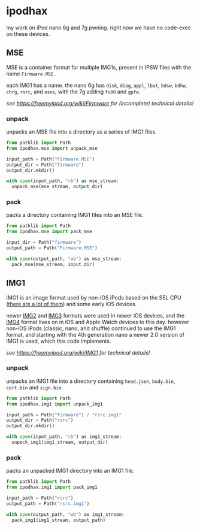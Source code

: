 # ipodhax
my work on iPod nano 6g and 7g pwning. right now we have no code-exec on these devices.

## MSE
MSE is a container format for multiple IMG1s, present in IPSW files with the name `Firmware.MSE`.

each IMG1 has a name. the nano 6g has `disk`, `diag`, `appl`, `lbat`, `bdsw`, `bdhw`, `chrg`, `rsrc`, and `osos`, with the 7g adding `fv00` and `gpfw`.

*see https://freemyipod.org/wiki/Firmware for (incomplete) technical details!*

### unpack
unpacks an MSE file into a directory as a series of IMG1 files.
```py
from pathlib import Path
from ipodhax.mse import unpack_mse

input_path = Path("Firmware.MSE")
output_dir = Path("firmware")
output_dir.mkdir()

with open(input_path, "rb") as mse_stream:
  unpack_mse(mse_stream, output_dir)
```

### pack
packs a directory containing IMG1 files into an MSE file.
```py
from pathlib import Path
from ipodhax.mse import pack_mse

input_dir = Path("firmware")
output_path = Path("Firmware.MSE")

with open(output_path, "wb") as mse_stream:
  pack_mse(mse_stream, input_dir)
```

## IMG1
IMG1 is an image format used by non-iOS iPods based on the S5L CPU ([there are a lot of them](https://freemyipod.org/wiki/Hardware)) and some early iOS devices.  

newer [IMG2](https://www.theiphonewiki.com/wiki/S5L_File_Formats#IMG2) and [IMG3](https://www.theiphonewiki.com/wiki/IMG3_File_Format) formats were used in newer iOS devices, and the [IMG4](https://www.theiphonewiki.com/wiki/IMG4_File_Format) format lives on in iOS and Apple Watch devices to this day.
however non-iOS iPods (classic, nano, and shuffle) continued to use the IMG1 format, and starting with the 4th generation nano a newer 2.0 version of IMG1 is used, which this code implements.

*see https://freemyipod.org/wiki/IMG1 for technical details!*

### unpack
unpacks an IMG1 file into a directory containing `head.json`, `body.bin`, `cert.bin` and `sign.bin`.
```py
from pathlib import Path
from ipodhax.img1 import unpack_img1

input_path = Path("firmware") / "rsrc.img1"
output_dir = Path("rsrc")
output_dir.mkdir()

with open(input_path, "rb") as img1_stream:
  unpack_img1(img1_stream, output_dir)
```

### pack
packs an unpacked IMG1 directory into an IMG1 file.
```py
from pathlib import Path
from ipodhax.img1 import pack_img1

input_path = Path("rsrc")
output_path = Path("rsrc.img1")

with open(output_path, "wb") as img1_stream:
  pack_img1(img1_stream, output_path)
```
